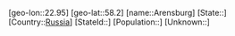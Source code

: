 ﻿---
location: [58.2,22.95]
type: City
tags:
- geo/City


SpocWebEntityId: 28860
isDeleted: false
confidential: public

---
[geo-lon::22.95]
[geo-lat::58.2]
[name::Arensburg]
[State::]
[Country::[Russia](geo/Continent/Europe/Russia.md)]
[StateId::]
[Population::]
[Unknown::]

